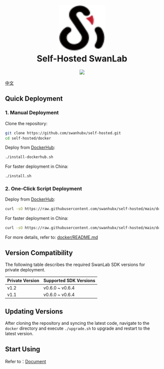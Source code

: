 <h1 align="center" style="border-bottom: none">
    <a href="https://swanlab.cn" target="_blank">
      <img alt="SwanLab" src="./assets/swanlab.svg" width="150" height="150">
    </a>
    <br>Self-Hosted SwanLab
</h1>

<div align="center">

[![][dockerhub-shield]][dockerhub-link]

</div>

[中文](./README.md)



## Quick Deployment

### 1. Manual Deployment

Clone the repository:

```bash
git clone https://github.com/swanhubx/self-hosted.git
cd self-hosted/docker
```

Deploy from [DockerHub](https://hub.docker.com/search?q=swanlab):

```bash
./install-dockerhub.sh
```

For faster deployment in China:

```bash
./install.sh
```

### 2. One-Click Script Deployment

Deploy from [DockerHub](https://hub.docker.com/search?q=swanlab):

```bash
curl -sO https://raw.githubusercontent.com/swanhubx/self-hosted/main/docker/install-dockerhub.sh && bash install.sh
```

For faster deployment in China:

```bash
curl -sO https://raw.githubusercontent.com/swanhubx/self-hosted/main/docker/install.sh && bash install.sh
```

For more details, refer to: [docker/README.md](./docker/README.md)

## Version Compatibility  

The following table describes the required SwanLab SDK versions for private deployment.  

| Private Version | Supported SDK Versions |
|----------------|------------------------|
| v1.2 | v0.6.0 ~ v0.6.4 |
| v1.1 | v0.6.0 ~ v0.6.4 |

## Updating Versions  

After cloning the repository and syncing the latest code, navigate to the `docker` directory and execute `./upgrade.sh` to upgrade and restart to the latest version.

## Start Using

Refer to：[Document](https://docs.swanlab.cn/guide_cloud/self_host/docker-deploy.html)


[dockerhub-shield]: https://img.shields.io/docker/v/swanlab/swanlab-next?color=369eff&label=docker&labelColor=black&logoColor=white&style=flat-square
[dockerhub-link]: https://hub.docker.com/r/swanlab/swanlab-next/tags